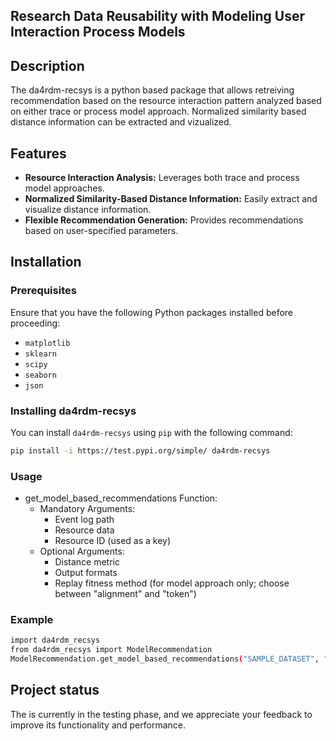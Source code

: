 ## Research Data Reusability with Modeling User Interaction Process Models
## Description
The da4rdm-recsys is a python based package that allows retreiving recommendation based on the resource interaction pattern analyzed based on either trace or process model approach. Normalized similarity based distance information can be extracted and vizualized. 

## Features
- **Resource Interaction Analysis:** Leverages both trace and process model approaches.
- **Normalized Similarity-Based Distance Information:** Easily extract and visualize distance information.
- **Flexible Recommendation Generation:** Provides recommendations based on user-specified parameters.

## Installation
### Prerequisites
Ensure that you have the following Python packages installed before proceeding:

- `matplotlib`
- `sklearn`
- `scipy`
- `seaborn`
- `json`

### Installing da4rdm-recsys
You can install `da4rdm-recsys` using `pip` with the following command:

```bash
pip install -i https://test.pypi.org/simple/ da4rdm-recsys
```
### Usage
- get_model_based_recommendations Function:
    - Mandatory Arguments:
      - Event log path
      - Resource data
      - Resource ID (used as a key)
    - Optional Arguments:
      - Distance metric
      - Output formats
      - Replay fitness method (for model approach only; choose between "alignment" and "token")
### Example
```bash
import da4rdm_recsys
from da4rdm_recsys import ModelRecommendation
ModelRecommendation.get_model_based_recommendations("SAMPLE_DATASET", "ResourceId")
```



## Project status
The is currently in the testing phase, and we appreciate your feedback to improve its functionality and performance.


